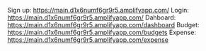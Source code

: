 Sign up: https://main.d1x6numf6gr9r5.amplifyapp.com/
Login: https://main.d1x6numf6gr9r5.amplifyapp.com/
Dahboard: https://main.d1x6numf6gr9r5.amplifyapp.com/dashboard
Budget: https://main.d1x6numf6gr9r5.amplifyapp.com/budgets
Expense: https://main.d1x6numf6gr9r5.amplifyapp.com/expense

